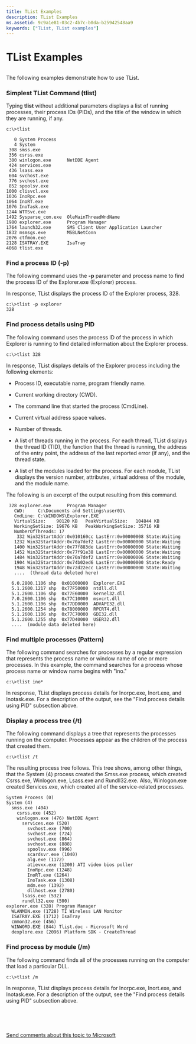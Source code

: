 ```yaml
---
title: TList Examples
description: TList Examples
ms.assetid: 9c9a1e81-03c2-4b7c-b0da-b25942548aa9
keywords: ["TList, TList examples"]
---
```


# TList Examples


## <span id="ddk_tlist_examples_dtools"></span><span id="DDK_TLIST_EXAMPLES_DTOOLS"></span>


The following examples demonstrate how to use TList.

### <span id="simplest_tlist_command__tlist_"></span><span id="SIMPLEST_TLIST_COMMAND__TLIST_"></span>Simplest TList Command (tlist)

Typing **tlist** without additional parameters displays a list of running processes, their process IDs (PIDs), and the title of the window in which they are running, if any.

```
c:\>tlist

   0 System Process  
   4 System          
 308 smss.exe        
 356 csrss.exe         
 380 winlogon.exe      NetDDE Agent
 424 services.exe    
 436 lsass.exe       
 604 svchost.exe     
 776 svchost.exe     
 852 spoolsv.exe     
1000 clisvcl.exe     
1036 InoRpc.exe      
1064 InoRT.exe       
1076 InoTask.exe     
1244 WTTSvc.exe        
1492 Sysparse_com.exe  OleMainThreadWndName
1980 explorer.exe      Program Manager
1764 launch32.exe      SMS Client User Application Launcher 
1832 msmsgs.exe        MSBLNetConn
2076 ctfmon.exe        
2128 ISATRAY.EXE       IsaTray
4068 tlist.exe   
```

### <span id="find_a_process_id___p_"></span><span id="FIND_A_PROCESS_ID___P_"></span>Find a process ID (-p)

The following command uses the **-p** parameter and process name to find the process ID of the Explorer.exe (Explorer) process.

In response, TList displays the process ID of the Explorer process, 328.

```
c:\>tlist -p explorer
328
```

### <span id="find_process_details_using_pid"></span><span id="FIND_PROCESS_DETAILS_USING_PID"></span>Find process details using PID

The following command uses the process ID of the process in which Explorer is running to find detailed information about the Explorer process.

```
c:\>tlist 328
```

In response, TList displays details of the Explorer process including the following elements:

-   Process ID, executable name, program friendly name.

-   Current working directory (CWD).

-   The command line that started the process (CmdLine).

-   Current virtual address space values.

-   Number of threads.

-   A list of threads running in the process. For each thread, TList displays the thread ID (TID), the function that the thread is running, the address of the entry point, the address of the last reported error (if any), and the thread state.

-   A list of the modules loaded for the process. For each module, TList displays the version number, attributes, virtual address of the module, and the module name.

The following is an excerpt of the output resulting from this command.

```
 328 explorer.exe      Program Manager
   CWD:     C:\Documents and Settings\user01\
   CmdLine: C:\WINDOWS\Explorer.EXE
   VirtualSize:    90120 KB   PeakVirtualSize:   104844 KB
   WorkingSetSize: 19676 KB   PeakWorkingSetSize: 35716 KB
   NumberOfThreads: 17
    332 Win32StartAddr:0x010160cc LastErr:0x00000008 State:Waiting
   1232 Win32StartAddr:0x70a7def2 LastErr:0x00000000 State:Waiting
   1400 Win32StartAddr:0x77f883de LastErr:0x00000000 State:Waiting
   1452 Win32StartAddr:0x77f91e38 LastErr:0x00000000 State:Waiting
   1484 Win32StartAddr:0x70a7def2 LastErr:0x00000006 State:Waiting
   1904 Win32StartAddr:0x74b02ed6 LastErr:0x00000000 State:Ready
   1948 Win32StartAddr:0x72d22ecc LastErr:0x00000000 State:Waiting
   ....  (thread data deleted here)

  6.0.2800.1106 shp  0x01000000  Explorer.EXE
  5.1.2600.1217 shp  0x77F50000  ntdll.dll
  5.1.2600.1106 shp  0x77E60000  kernel32.dll
  7.0.2600.1106 shp  0x77C10000  msvcrt.dll
  5.1.2600.1106 shp  0x77DD0000  ADVAPI32.dll
  5.1.2600.1254 shp  0x78000000  RPCRT4.dll
  5.1.2600.1106 shp  0x77C70000  GDI32.dll
  5.1.2600.1255 shp  0x77D40000  USER32.dll
  ....  (module data deleted here)
```

### <span id="find_multiple_processes__pattern_"></span><span id="FIND_MULTIPLE_PROCESSES__PATTERN_"></span>Find multiple processes (Pattern)

The following command searches for processes by a regular expression that represents the process name or window name of one or more processes. In this example, the command searches for a process whose process name or window name begins with "ino."

```
c:\>tlist ino*
```

In response, TList displays process details for Inorpc.exe, Inort.exe, and Inotask.exe. For a description of the output, see the "Find process details using PID" subsection above.

### <span id="display_a_process_tree___t_"></span><span id="DISPLAY_A_PROCESS_TREE___T_"></span>Display a process tree (/t)

The following command displays a tree that represents the processes running on the computer. Processes appear as the children of the process that created them.

```
c:\>tlist /t
```

The resulting process tree follows. This tree shows, among other things, that the System (4) process created the Smss.exe process, which created Csrss.exe, Winlogon.exe, Lsass.exe and Rundll32.exe. Also, Winlogon.exe created Services.exe, which created all of the service-related processes.

```
System Process (0)
System (4)
  smss.exe (404)
    csrss.exe (452)
    winlogon.exe (476) NetDDE Agent
      services.exe (520)
        svchost.exe (700)
        svchost.exe (724)
        svchost.exe (864)
        svchost.exe (888)
        spoolsv.exe (996)
        scardsvr.exe (1040)
        alg.exe (1172)
        atievxx.exe (1200) ATI video bios poller
        InoRpc.exe (1248)
        InoRT.exe (1264)
        InoTask.exe (1308)
        mdm.exe (1392)
        dllhost.exe (2780)
      lsass.exe (532)
      rundll32.exe (500)
explorer.exe (328) Program Manager
  WLANMON.exe (1728) TI Wireless LAN Monitor
  ISATRAY.EXE (1712) IsaTray
  cmmon32.exe (456)
  WINWORD.EXE (844) Tlist.doc - Microsoft Word
  dexplore.exe (2096) Platform SDK - CreateThread
```

### <span id="find_process_by_module___m_"></span><span id="FIND_PROCESS_BY_MODULE___M_"></span>Find process by module (/m)

The following command finds all of the processes running on the computer that load a particular DLL.

```
c:\>tlist /m 
```

In response, TList displays process details for Inorpc.exe, Inort.exe, and Inotask.exe. For a description of the output, see the "Find process details using PID" subsection above.

 

 

[Send comments about this topic to Microsoft](mailto:wsddocfb@microsoft.com?subject=Documentation%20feedback%20[debugger\debugger]:%20TList%20Examples%20%20RELEASE:%20%285/15/2017%29&body=%0A%0APRIVACY%20STATEMENT%0A%0AWe%20use%20your%20feedback%20to%20improve%20the%20documentation.%20We%20don't%20use%20your%20email%20address%20for%20any%20other%20purpose,%20and%20we'll%20remove%20your%20email%20address%20from%20our%20system%20after%20the%20issue%20that%20you're%20reporting%20is%20fixed.%20While%20we're%20working%20to%20fix%20this%20issue,%20we%20might%20send%20you%20an%20email%20message%20to%20ask%20for%20more%20info.%20Later,%20we%20might%20also%20send%20you%20an%20email%20message%20to%20let%20you%20know%20that%20we've%20addressed%20your%20feedback.%0A%0AFor%20more%20info%20about%20Microsoft's%20privacy%20policy,%20see%20http://privacy.microsoft.com/default.aspx. "Send comments about this topic to Microsoft")




